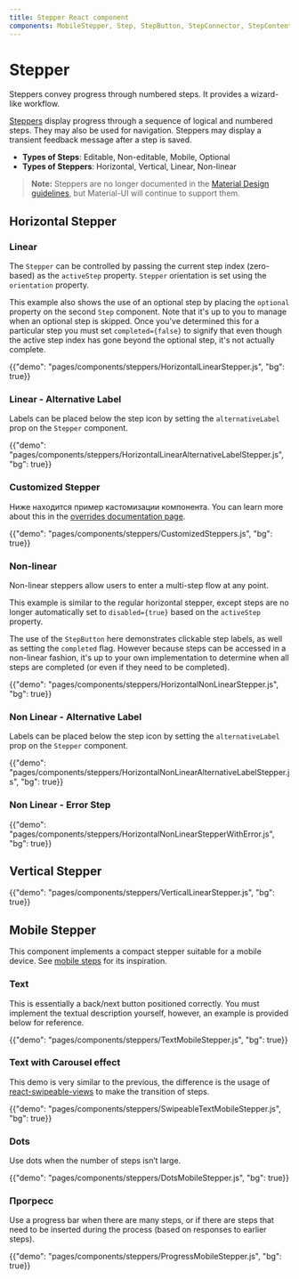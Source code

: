 ```yaml
---
title: Stepper React component
components: MobileStepper, Step, StepButton, StepConnector, StepContent, StepIcon, StepLabel, Stepper
---
```


# Stepper

<p class="description">Steppers convey progress through numbered steps. It provides a wizard-like workflow.</p>

[Steppers](https://material.io/archive/guidelines/components/steppers.html) display progress through a sequence of logical and numbered steps. They may also be used for navigation. Steppers may display a transient feedback message after a step is saved.

- **Types of Steps**: Editable, Non-editable, Mobile, Optional
- **Types of Steppers**: Horizontal, Vertical, Linear, Non-linear

> **Note:** Steppers are no longer documented in the [Material Design guidelines](https://material.io/), but Material-UI will continue to support them.

## Horizontal Stepper

### Linear

The `Stepper` can be controlled by passing the current step index (zero-based) as the `activeStep` property. `Stepper` orientation is set using the `orientation` property.

This example also shows the use of an optional step by placing the `optional` property on the second `Step` component. Note that it's up to you to manage when an optional step is skipped. Once you've determined this for a particular step you must set `completed={false}` to signify that even though the active step index has gone beyond the optional step, it's not actually complete.

{{"demo": "pages/components/steppers/HorizontalLinearStepper.js", "bg": true}}

### Linear - Alternative Label

Labels can be placed below the step icon by setting the `alternativeLabel` prop on the `Stepper` component.

{{"demo": "pages/components/steppers/HorizontalLinearAlternativeLabelStepper.js", "bg": true}}

### Customized Stepper

Ниже находится пример кастомизации компонента. You can learn more about this in the [overrides documentation page](/customization/components/).

{{"demo": "pages/components/steppers/CustomizedSteppers.js", "bg": true}}

### Non-linear

Non-linear steppers allow users to enter a multi-step flow at any point.

This example is similar to the regular horizontal stepper, except steps are no longer automatically set to `disabled={true}` based on the `activeStep` property.

The use of the `StepButton` here demonstrates clickable step labels, as well as setting the `completed` flag. However because steps can be accessed in a non-linear fashion, it's up to your own implementation to determine when all steps are completed (or even if they need to be completed).

{{"demo": "pages/components/steppers/HorizontalNonLinearStepper.js", "bg": true}}

### Non Linear - Alternative Label

Labels can be placed below the step icon by setting the `alternativeLabel` prop on the `Stepper` component.

{{"demo": "pages/components/steppers/HorizontalNonLinearAlternativeLabelStepper.js", "bg": true}}

### Non Linear - Error Step

{{"demo": "pages/components/steppers/HorizontalNonLinearStepperWithError.js", "bg": true}}

## Vertical Stepper

{{"demo": "pages/components/steppers/VerticalLinearStepper.js", "bg": true}}

## Mobile Stepper

This component implements a compact stepper suitable for a mobile device. See [mobile steps](https://material.io/archive/guidelines/components/steppers.html#steppers-types-of-steps) for its inspiration.

### Text

This is essentially a back/next button positioned correctly. You must implement the textual description yourself, however, an example is provided below for reference.

{{"demo": "pages/components/steppers/TextMobileStepper.js", "bg": true}}

### Text with Carousel effect

This demo is very similar to the previous, the difference is the usage of [react-swipeable-views](https://github.com/oliviertassinari/react-swipeable-views) to make the transition of steps.

{{"demo": "pages/components/steppers/SwipeableTextMobileStepper.js", "bg": true}}

### Dots

Use dots when the number of steps isn’t large.

{{"demo": "pages/components/steppers/DotsMobileStepper.js", "bg": true}}

### Прогресс

Use a progress bar when there are many steps, or if there are steps that need to be inserted during the process (based on responses to earlier steps).

{{"demo": "pages/components/steppers/ProgressMobileStepper.js", "bg": true}}